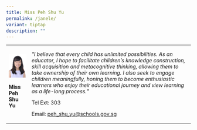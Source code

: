 ```yaml
---
title: Miss Peh Shu Yu
permalink: /janele/
variant: tiptap
description: ""
---
```

<p></p>
<table>
<tbody>
<tr>
<td rowspan="1" colspan="1">
<div class="isomer-image-wrapper">
<img style="width: 100%;" height="auto" width="100%" src="/images/pam1.jpg">
</div>
<p><strong>Miss Peh Shu Yu</strong>
</p>
</td>
<td rowspan="1" colspan="1">
<p><em>"I believe that every child has unlimited possibilities. As an educator, I hope to facilitate children’s knowledge construction, skill acquisition and metacognitive thinking, allowing them to take ownership of their own learning. I also seek to engage children meaningfully, honing them to become enthusiastic learners who enjoy their educational journey and view learning as a life-long process."</em>
</p>
<p>Tel Ext: 303</p>
<p>Email:&nbsp;<a href="mailto:peh_shu_yu@schools.gov.sg" rel="noopener noreferrer nofollow" target="_blank">peh_shu_yu@schools.gov.sg</a>
</p>
</td>
</tr>
</tbody>
</table>
<p></p>